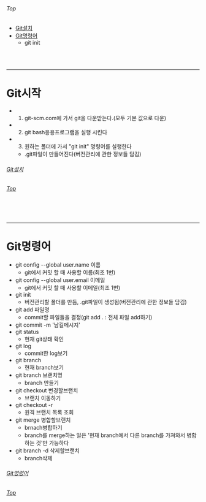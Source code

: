<br/>

###### Top

  - [Git설치](#git시작)
  - [Git명령어](#git명령어)
    - git init

<br/>
<br/>

***

# Git시작
  - 1. git-scm.com에 가서 git을 다운받는다.(모두 기본 값으로 다운)
  - 2. git bash응용프로그램을 실행 시킨다
  - 3. 원하는 폴더에 가서 "git init" 명령어를 실행한다
    - .git파일이 만들어진다(버전관리에 관한 정보들 담김)

###### [Git설치](#git시작)
###### [Top](#top)

<br/>
<br/>

***

# Git명령어
  - git config --global user.name 이름
    - git에서 커밋 할 때 사용할 이름(최조 1번)
  - git config --global user.email 이메일
    - git에서 커밋 할 때 사용할 이메일(최조 1번)
  - git init
    - 버전관리할 폴더를 만듬, .git파일이 생성됨(버전관리에 관한 정보들 담김)
  - git add 파일명
    - commit할 파일들을 결정(git add . : 전체 파일 add하기)
  - git commit -m '남길메시지'
  - git status
    - 현재 git상태 확인
  - git log
    - commit한 log보기
  - git branch
    - 현재 branch보기
  - git branch 브랜치명
    - branch 만들기
  - git checkout 변경할브랜치
    - 브랜치 이동하기
  - git checkout -r
    - 원격 브랜치 목록 조회
  - git merge 병합할브랜치
    - brnach병합하기
    - branch를 merge하는 일은 '현재 branch에서 다른 branch를 가져와서 병합하는 것'만 가능하다
  - git branch -d 삭제할브랜치
    - branch삭제

  
###### [Git명령어](#git명령어)
###### [Top](#top)

<br/>
<br/>

